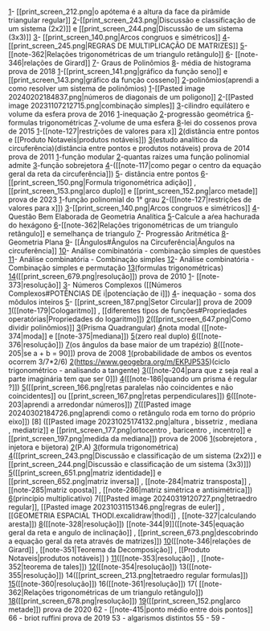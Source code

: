 
[1](https://www.qconcursos.com/questoes-militares/questoes/ae1edea0-55)- [[print_screen_212.png|o apótema é a altura da face da pirâmide triangular regular]] 
[2](https://www.qconcursos.com/questoes-militares/questoes/2586276c-4e)-[[print_screen_243.png|Discussão e classificação de um sistema (2x2)]] e [[print_screen_244.png|Discussão de um sistema (3x3)]]
[3](https://www.qconcursos.com/questoes-militares/questoes/2599174b-4e)- [[print_screen_140.png|Arcos congruos e simétricos]]
[4](https://www.qconcursos.com/questoes-militares/questoes/25b8c262-4e)-[[print_screen_245.png|REGRAS DE MULTIPLICAÇÃO DE MATRIZES]]
[5](https://brainly.com.br/tarefa/21576246#:~:text=O%20valor%20de%20n%20%C3%A9%20b)- [[note-362|Relações trigonométricas de um triangulo retângulo]]
[6](https://www.qconcursos.com/questoes-militares/questoes/fe1dcdf2-7e)- [[note-346|relações de Girard]]
[7](https://www.qconcursos.com/questoes-militares/questoes/45ee02a5-49)- Graus de Polinômios
[8](https://www.qconcursos.com/questoes-militares/questoes/fe0b6c24-7e)- média de histograma
prova de 2018
[1](https://www.qconcursos.com/questoes-militares/questoes/3e55d2fc-3b)-[[print_screen_141.png|gráfico da função seno]] e [[print_screen_143.png|gráfico da função cosseno]]
[2](https://www.qconcursos.com/questoes-militares/questoes/5b251d62-3d)-polinômios(aprendi a como resolver um sistema de polinômios)
[1](https://www.qconcursos.com/questoes-militares/questoes/5b30af15-3d)-[[Pasted image 20240202184837.png|números de diagonais de um poligono]]
[2](https://www.qconcursos.com/questoes-militares/questoes/b8add7c7-3d)-[[Pasted image 20231107212715.png|combinação simples]]
[3](https://www.qconcursos.com/questoes-militares/questoes/5b20c6ca-3d)-cilindro equilátero e volume da esfera
prova de 2016
[1](https://www.qconcursos.com/questoes-militares/questoes/7dde27f8-3a)-inequação 
[2](https://www.qconcursos.com/questoes-militares/questoes/7de8f92f-3a)-progressão geométrica
[6](https://www.qconcursos.com/questoes-militares/questoes/85275445-53)-formulas trigonométricas
[7](https://www.qconcursos.com/questoes-militares/questoes/7e13fff4-3a)-volume de uma esfera
[8](https://www.qconcursos.com/questoes-militares/questoes/7e4b03e3-3a)-lei do cossenos
prova de 2015
[1](https://www.qconcursos.com/questoes-militares/questoes/88b5051e-dc)-[[note-127|restrições de valores para x]]
[2](https://www.qconcursos.com/questoes-militares/questoes/b57d919e-55)(distância entre pontos e [[Produto Notaveis|produtos notáveis]])
[3](https://www.qconcursos.com/questoes-militares/questoes/b590aac0-55)(estudo analítico da circuferência)(distância entre pontos e produtos notáveis)
prova de 2014
prova de 2011
[1](https://www.qconcursos.com/questoes-militares/questoes/adbc4f5d-55)-função modular
[2](https://www.qconcursos.com/questoes-militare/questoes/adcf7f97-55)-quantas raizes uma função polinomial admite
[3](https://www.qconcursos.com/questoes-militares/questoes/adf246e4-55)-função sobrejetora
[4](https://www.qconcursos.com/questoes-militares/questoes/ae066507-55)-([[note-117|como pegar o centro da equação geral da reta da circuferência]])
[5](https://www.qconcursos.com/questoes-militares/questoes/ae16fcce-55)- distância entre pontos
[6](https://www.qconcursos.com/questoes-militares/questoes/7c9d4c07-58)- [[print_screen_150.png|Formula trigonométrica adição]] , [[print_screen_153.png|arco duplo]] e [[print_screen_152.png|arco metade]]
prova de 2023
[1](https://www.qconcursos.com/questoes-militares/questoes/5ad19354-16)-função polinomial do 1° grau
[2](https://www.youtube.com/watch?v=OakQs52IE2s)-([[note-127|restrições de valores para x]])
[3](https://www.qconcursos.com/questoes-militares/questoes/5adcaf54-16)-[[print_screen_140.png|Arcos congruos e simétricos]]
[4](https://www.qconcursos.com/questoes-militares/questoes/5adf51fa-16)-Questão Bem Elaborada de Geometria Analítica
[5](https://www.qconcursos.com/questoes-militares/questoes/5aedf56e-16)-Calcule a aŕea hachurada do hexágono 
[6](https://www.qconcursos.com/questoes-militares/questoes/5af09bec-16)-[[note-362|Relações trigonométricas de um triangulo retângulo]] e semelhança de triangulo 
[7](https://www.qconcursos.com/questoes-militares/questoes/5af629f6-16)- Progressão Aritmética
[8](https://www.qconcursos.com/questoes-militares/questoes/5aff4fe2-16)- Geometria Plana
[9](https://www.qconcursos.com/questoes-militares/questoes/5b04a469-16)- [[Ângulos#Ângulos na Circuferência|Ângulos na circuferência]]
[10](https://www.qconcursos.com/questoes-de-concursos/questoes/0923395e-d0)- Análise comibinatória - combinação simples de questões
[11](https://www.qconcursos.com/questoes-militares/questoes/5b0c7f85-16)- Análise combinatória - Combinação simples
[12](https://www.qconcursos.com/questoes-militares/questoes/5b122d7d-16)- Análise combinatória - Combinação simples e permutação
[13](https://militares.estrategia.com/public/questoes/cos-x-0-8-enta-valor-1173579503a/)(formulas trigonométricas)
[14](https://www.qconcursos.com/questoes-militares/questoes/5b0731b4-16)([[print_screen_679.png|resolução]])
prova de 2010
[1](https://www.qconcursos.com/questoes-militares/questoes/c7a60f94-59)- [[note-373|resolução]]
[3](https://www.qconcursos.com/questoes-militares/questoes/c7c7d954-59)- Números Complexos ([[Números Complexos#POTÊNCIAS DE i|potencíação de i]])
[4](https://www.qconcursos.com/questoes-militares/questoes/c7d8252a-59)- inequação - soma dos môdulos inteiros
[5](https://www.qconcursos.com/questoes-militares/questoes/c7e886c9-59)- [[print_screen_187.png|Setor Circular]]
prova de 2009
[1](https://militares.estrategia.com/public/questoes/x-y-sa-numeros-reais24ccc9c8e0/)([[note-179|Cologaritmo]] , [[diferentes tipos de funções#Propriedades operatórias|Propriedades do logaritmo]])
[2](https://militares.estrategia.com/public/questoes/dividir-x5-3x4-2x2-x-52331ad6f4e/)([[print_screen_647.png|Como dividir polinômios)]]
[3](https://www.youtube.com/watch?v=JqTikKf9sv8)(Prisma Quadrangular)
[4](https://militares.estrategia.com/public/questoes/5a-serie-Colegio-X66d96c9d74/)nota modal ([[note-374|moda]] e [[note-375|mediana]])
[5](https://militares.estrategia.com/public/questoes/f-x-mx2-2m-1-x-m-2389e5dac7e/)(zero real duplo)
[6](https://militares.estrategia.com/public/questoes/Quatro-numeros50162aa7b5/)([[note-376|resolução]])
[7](https://www.youtube.com/watch?v=lB1qcH1v_FA)(os ângulos da base maior de um trapézio)
[8](https://www.youtube.com/watch?v=GkGzP1hb9F0)([[note-205|se a + b = 90]])
prova de 2008
[1](https://militares.estrategia.com/public/questoes/urna-contem-3-bolas32eed1490e/)(probabilidade de ambos os eventos ocorrem 3/7*2/6)
[2](https://militares.estrategia.com/public/questoes/Comparando-tg-20deg-tg950159ce4/)(https://www.geogebra.org/m/EKPJP535)(ciclo trigonométrico - analisando a tangente)
[3](https://militares.estrategia.com/public/questoes/Dado-x-para-que-numero29880c1b4e/)([[note-204|para que z seja real a parte imaginária tem que ser 0]])
[4]()([[note-186|quando um prisma é regular ?]])
[5]()([[print_screen_166.png|retas paralelas não coincidentes e não coincidentes]] ou [[print_screen_167.png|retas perpendiculares]]) 
[6](https://militares.estrategia.com/public/questoes/r-x-6y-2-0-s-8x-t-1-y30007348a8/)([[note-203|aprendi a arredondar números]])
[7](https://militares.estrategia.com/public/questoes/retangulo-lados-2m-5m249588e67f/)([[Pasted image 20240302184726.png|aprendi como o retângulo roda em torno do próprio eixo]])
[8] ([[Pasted image 20231025174132.png|altura , bissetriz , mediana , mediatriz]] e [[print_screen_177.png|ortocentro , baricentro , incentro]] e [[print_screen_197.png|medida da mediana]])
prova de 2006
[1](https://militares.estrategia.com/public/questoes/f-n-define-funca-f-N-N2033d30eb3/)(sobrejetora , injetora e bijetora)
[2](https://brainly.com.br/tarefa/10538331)(P.A)
[3](https://militares.estrategia.com/public/questoes/x-1-degQ-cos-x-3-813469539d7/)(formula trigonométrica)
[4]()([[print_screen_243.png|Discussão e classificação de um sistema (2x2)]] e [[print_screen_244.png|Discussão e classificação de um sistema (3x3)]])
[5]()([[print_screen_651.png|matriz identidade]] e [[print_screen_652.png|matriz inversa]] , [[note-284|matriz transposta]] , [[note-285|matriz oposta]] , [[note-286|matriz simétrica e antisimétrica]])
[6](https://militares.estrategia.com/public/questoes/existem-k-maneiras71a177a389/)(princípio multiplicativo)
7([[Pasted image 20240319120727.png|tetraedro regular]], [[Pasted image 20231031151346.png|regras de euler]] , [[GEOMETRIA ESPACIAL THODI.excalidraw|thodi]] , [[note-327|calculando aresta]])
[8]()([[note-328|resolução]])
[[note-344|9]]([[note-345|equação geral da reta e angulo de inclinação]] , [[print_screen_673.png|descobrindo a equação geral da reta através de matrizes]])
[10](https://militares.estrategia.com/public/questoes/equaca-cujas-raizes-sa338445739e/#:~:text=O%20valor%20de%20%7Ca%20%2B%20b%7C%20%C3%A9&text=2.&text=3.)([[note-346|relações de Girard]] , [[note-351|Teorema da Decomposição]] ,  [[Produto Notaveis|produtos notáveis]] )
[11]()([[note-353|resolução]] , [[note-352|teorema de tales]])
[12]()([[note-354|resolução]])
13([[note-355|resolução]])
14([[print_screen_213.png|tetraedro regular formulas]])
[15]()([[note-360|resolução]])
16([[note-361|resolução]])
17( [[note-362|Relações trigonométricas de um triangulo retângulo]])
[18](https://militares.estrategia.com/public/questoes/pentagono-regular17b30947b3/)([[print_screen_678.png|resolução]])
[19](https://www.qconcursos.com/questoes-militares/questoes/5ae24f77-16)([[print_screen_152.png|arco metade]])
prova de 2020
62 - [[note-415|ponto médio entre dois pontos]]
66 - briot ruffini
prova de 2019
53 - algarismos distintos
55 - 
59 - 